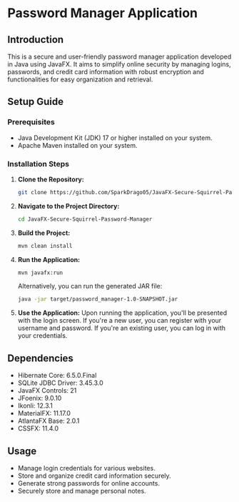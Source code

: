 # Password Manager Application
## Introduction

This is a secure and user-friendly password manager application developed in Java using JavaFX. It aims to simplify online security by managing logins, passwords, and credit card information with robust encryption and functionalities for easy organization and retrieval.

## Setup Guide

### Prerequisites
- Java Development Kit (JDK) 17 or higher installed on your system.
- Apache Maven installed on your system.
 
### Installation Steps
1. **Clone the Repository:**
   ```bash
   git clone https://github.com/SparkDrago05/JavaFX-Secure-Squirrel-Password-Manager.git
   ```
2. **Navigate to the Project Directory:**
   ```bash
   cd JavaFX-Secure-Squirrel-Password-Manager
   ```
3. **Build the Project:**
   ```bash
   mvn clean install
   ```
4. **Run the Application:**
   ```bash
   mvn javafx:run
   ```
   Alternatively, you can run the generated JAR file:
   ```bash
   java -jar target/password_manager-1.0-SNAPSHOT.jar
   ```
7. **Use the Application:**
Upon running the application, you'll be presented with the login screen. If you're a new user, you can register with your username and password. If you're an existing user, you can log in with your credentials.

## Dependencies
- Hibernate Core: 6.5.0.Final
- SQLite JDBC Driver: 3.45.3.0
- JavaFX Controls: 21
- JFoenix: 9.0.10
- Ikonli: 12.3.1
- MaterialFX: 11.17.0
- AtlantaFX Base: 2.0.1
- CSSFX: 11.4.0

## Usage
- Manage login credentials for various websites.
- Store and organize credit card information securely.
- Generate strong passwords for online accounts.
- Securely store and manage personal notes.
